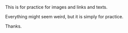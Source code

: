 This is for practice for images and links and texts. 

Everything might seem weird, but it is simply for practice.

Thanks.